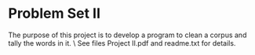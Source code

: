 # Problem Set II

The purpose of this project is to develop a program to clean a corpus and tally the words in it.   \ 
See files Project II.pdf and readme.txt for details.
 



